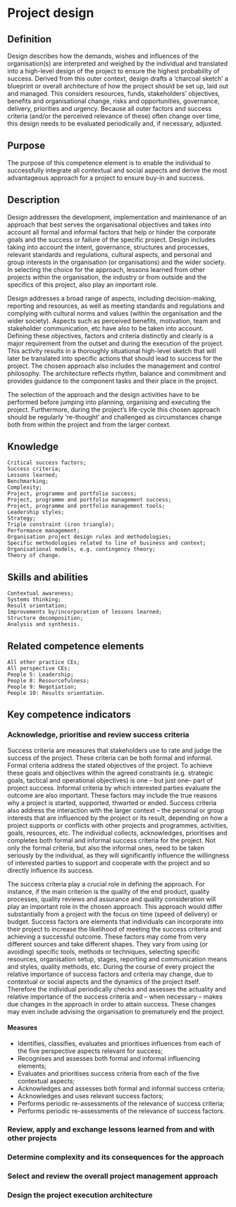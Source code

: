 # Project design

## Definition

Design describes how the demands, wishes and influences of the organisation(s) are interpreted and weighed by the individual and translated into a high-level design of the project to ensure the highest probability of success. Derived from this outer context, design drafts a ‘charcoal sketch’ a blueprint or overall architecture of how the project should be set up, laid out and managed. This considers resources, funds, stakeholders’ objectives, benefits and organisational change, risks and opportunities, governance, delivery, priorities and urgency. Because all outer factors and success criteria (and/or the perceived relevance of these) often change over time, this design needs to be evaluated periodically and, if necessary, adjusted.

## Purpose

The purpose of this competence element is to enable the individual to successfully integrate all contextual and social aspects and derive the most advantageous approach for a project to ensure buy-in and success.

## Description

Design addresses the development, implementation and maintenance of an approach that best serves the organisational objectives and takes into account all formal and informal factors that help or hinder the corporate goals and the success or failure of the specific project. Design includes taking into account the intent, governance, structures and processes, relevant standards and regulations, cultural aspects, and personal and group interests in the organisation (or organisations) and the wider society. In selecting the choice for the approach, lessons learned from other projects within the organisation, the industry or from outside and the specifics of this project, also play an important role.

Design addresses a broad range of aspects, including decision-making, reporting and resources, as well as meeting standards and regulations and complying with cultural norms and values (within the organisation and the wider society). Aspects such as perceived benefits, motivation, team and stakeholder communication, etc have also to be taken into account. Defining these objectives, factors and criteria distinctly and clearly is a major requirement from the outset and during the execution of the project. This activity results in a thoroughly situational high-level sketch that will later be translated into specific actions that should lead to success for the project. The chosen approach also includes the management and control philosophy. The architecture reflects rhythm, balance and commitment and provides guidance to the component tasks and their place in the project.

The selection of the approach and the design activities have to be performed before jumping into planning, organising and executing the project. Furthermore, during the project’s life-cycle this chosen approach should be regularly ‘re-thought’ and challenged as circumstances change both from within the project and from the larger context.

## Knowledge

    Critical success factors;
    Success criteria;
    Lessons learned;
    Benchmarking;
    Complexity;
    Project, programme and portfolio success;
    Project, programme and portfolio management success;
    Project, programme and portfolio management tools;
    Leadership styles;
    Strategy;
    Triple constraint (iron triangle);
    Performance management;
    Organisation project design rules and methodologies;
    Specific methodologies related to line of business and context;
    Organisational models, e.g. contingency theory;
    Theory of change.

## Skills and abilities

    Contextual awareness;
    Systems thinking;
    Result orientation;
    Improvements by/incorporation of lessons learned;
    Structure decomposition;
    Analysis and synthesis.

## Related competence elements

    All other practice CEs;
    All perspective CEs;
    People 5: Leadership;
    People 8: Resourcefulness;
    People 9: Negotiation;
    People 10: Results orientation.

## Key competence indicators

### Acknowledge, prioritise and review success criteria

Success criteria are measures that stakeholders use to rate and judge the success of the project. These criteria can be both formal and informal. Formal criteria address the stated objectives of the project. To achieve these goals and objectives within the agreed constraints (e.g. strategic goals, tactical and operational objectives) is one – but just one– part of project success. Informal criteria by which interested parties evaluate the outcome are also important. These factors may include the true reasons why a project is started, supported, thwarted or ended. Success criteria also address the interaction with the larger context – the personal or group interests that are influenced by the project or its result, depending on how a project supports or conflicts with other projects and programmes, activities, goals, resources, etc. The individual collects, acknowledges, prioritises and completes both formal and informal success criteria for the project. Not only the formal criteria, but also the informal ones, need to be taken seriously by the individual, as they will significantly influence the willingness of interested parties to support and cooperate with the project and so directly influence its success.

The success criteria play a crucial role in defining the approach. For instance, if the main criterion is the quality of the end product, quality processes, quality reviews and assurance and quality consideration will play an important role in the chosen approach. This approach would differ substantially from a project with the focus on time (speed of delivery) or budget. Success factors are elements that individuals can incorporate into their project to increase the likelihood of meeting the success criteria and achieving a successful outcome. These factors may come from very different sources and take different shapes. They vary from using (or avoiding) specific tools, methods or techniques, selecting specific resources, organisation setup, stages, reporting and communication means and styles, quality methods, etc. During the course of every project the relative importance of success factors and criteria may change, due to contextual or social aspects and the dynamics of the project itself. Therefore the individual periodically checks and assesses the actuality and relative importance of the success criteria and – when necessary – makes due changes in the approach in order to attain success. These changes may even include advising the organisation to prematurely end the project.

#### Measures

* Identifies, classifies, evaluates and prioritises influences from each of the five perspective aspects relevant for success;
* Recognises and assesses both formal and informal influencing elements;
* Evaluates and prioritises success criteria from each of the five contextual aspects;
* Acknowledges and assesses both formal and informal success criteria;
* Acknowledges and uses relevant success factors;
* Performs periodic re-assessments of the relevance of success criteria;
* Performs periodic re-assessments of the relevance of success factors.

### Review, apply and exchange lessons learned from and with other projects

### Determine complexity and its consequences for the approach

### Select and review the overall project management approach

### Design the project execution architecture
